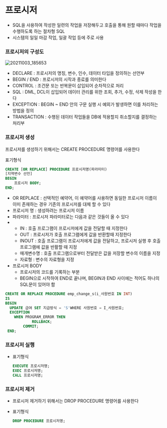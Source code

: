 # 프로시저

- SQL을 사용하여 작성한 일련의 작업을 저장해두고 호출을 통해 원할 때마다 작업을 수행하도록 하는 절차형 SQL
- 시스템의 일일 마감 작업, 일괄 작업 등에 주로 사용



### 프로시저의 구성도

![20211003_185653](https://user-images.githubusercontent.com/86362202/135748734-ea7aea86-ff10-474d-a465-25e12da76d47.jpg)

- DECLARE : 프로시저의 명칭, 변수, 인수, 데이터 타입을 정의하는 선언부
- BEGIN / END : 프로시저의 시작과 종료를 의미한다
- CONTROL :  조건문 또는 반복문이 삽입되어 순차적으로 처리
- SQL : DML, DCL이 삽입되어 데이터 관리를 위한 조회, 추가, 수정, 삭제 작성을 한다
- EXCEPTION : BEGIN ~ END 안의 구문 실행 시 예외가 발생하면 이를 처리하는 방법을 정의
- TRANSACTION : 수행된 데이터 작업들을 DB에 적용할지 취소할지를 결정하는 처리부



### 프로시저 생성

프로시저를 생성하기 위해서는 CREATE PROCEDURE 명령어를 사용한다

표기형식

```sql
CREATE [OR REPLACE] PROCEDURE 프로시저명(파라미터)
[지역변수 선언]
BEGIN
	프로시저 BODY;
END;
```

- OR REPLACE : 선택적인 예약어, 이 예약어를 사용하면 동일한 프로시저 이름이 이미 존재하는 경우 기존의 프로시저를 대체 할 수 있다
- 프로시저 명 : 생성하려는 프로시저 이름
- 파라미터 : 프로시저 파라미터로는 다음과 같은 것들이 올 수 있다
- - IN : 호출 프로그램이 프로시저에게 값을 전달할 때 지정한다
  - OUT : 프로시저가 호출 프로그램에게 값을 반환할때 지정한다
  - INOUT :  호출 프로그램이 프로시저에게 값을 전달하고, 프로시저 실행 후 호출 프로그램에 값을 반활할 때 지정
  - 매개변수명 : 호출 프로그램으로부터 전달받은 값을 저장할 변수의 이름을 지정
  - 자료형 : 변수의 자료형을 지정
- 프로시저 BODY
  - 프로시저의 코드를 기록하는 부분
  - BEGIN으로 시작하여 END로 끝나며, BEGIN과 END 사이에는 적어도 하나의 SQL문이 있어야 함



```sql
CREATE OR REPLACE PROCEDURE emp_change_s(i_사원번호 IN INT)
IS
BEGIN
  UPDATE 급여 SET 지급방식 = 'S'WHERE 사원번호 = I_사원번호;
  EXCEPTION
  	WHEN PROGRAM_ERROR THEN
  			ROLLBACK;
  		COMMIT;
 END;
```



###  프로시저 실행

- 표기형식

  ```sql
  EXECUTE 프로시저명;
  EXEC 프로시저명;
  CALL 프로시저명;
  ```

  

### 프로시저 제거

- 프로시저 제거하기 위해서는 DROP PROCEDURE 명령어를 사용한다

- 표기형식

  ```sql
  DROP PROCEDURE 프로시저명;
  ```

  
